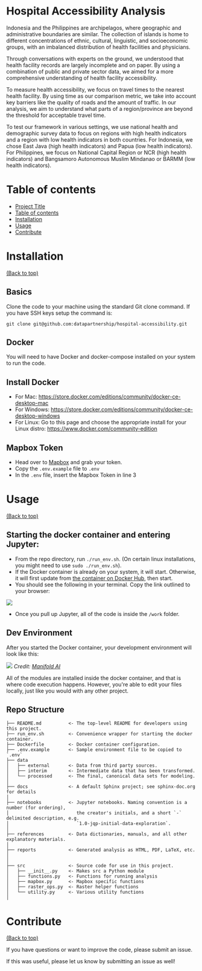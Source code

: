 # Hospital Accessibility Analysis

Indonesia and the Philippines are archipelagos, where geographic and administrative boundaries are similar. The collection of islands is home to different concentrations of ethnic, cultural, linguistic, and socioeconomic groups, with an imbalanced distribution of health facilities and physicians.  

Through conversations with experts on the ground, we understood that health facility records are largely incomplete and on paper. By using a combination of public and private sector data, we aimed for a more comprehensive understanding of health facility accessibility.  

To measure health accessibility, we focus on travel times to the nearest health facility.  By using time as our comparison metric, we take into account key barriers like the quality of roads and the amount of traffic. In our analysis, we aim to understand what parts of a region/province are beyond the threshold for acceptable travel time.  

To test our framework in various settings, we use national health and demographic survey data to focus on regions with high health indicators and a region with low health indicators in both countries. For Indonesia, we chose East Java (high health indicators) and Papua (low health indicators). For Philippines, we focus on National Capital Region or NCR (high health indicators) and Bangsamoro Autonomous Muslim Mindanao or BARMM (low health indicators).  

# Table of contents
- [Project Title](#project-title)
- [Table of contents](#table-of-contents)
- [Installation](#installation)
- [Usage](#usage)
- [Contribute](#contribute)

# Installation
[(Back to top)](#table-of-contents)

## Basics
Clone the code to your machine using the standard Git clone command. If you have SSH keys setup the command is:
```
git clone git@github.com:datapartnership/hospital-accessibility.git
```

## Docker
You will need to have Docker and docker-compose installed on your system to run the code. 

## Install Docker
* For Mac: https://store.docker.com/editions/community/docker-ce-desktop-mac
* For Windows: https://store.docker.com/editions/community/docker-ce-desktop-windows
* For Linux: Go to this page and choose the appropriate install for your Linux distro: https://www.docker.com/community-edition

## Mapbox Token
* Head over to [Mapbox](https://mapbox.com) and grab your token.  
* Copy the `.env.example` file to `.env`
* In the `.env` file, insert the Mapbox Token in line 3


# Usage
[(Back to top)](#table-of-contents)

## Starting the docker container and entering Jupyter:
* From the repo directory, run `./run_env.sh`. (On certain linux installations, you might need to use `sudo ./run_env.sh`).
* If the Docker container is already on your system, it will start.  Otherwise, it will first update from [the container on Docker Hub](https://hub.docker.com/r/mrmaksimize/hospital-access-env), then start.
* You should see the following in your terminal.  Copy the link outlined to your browser:

![](https://s3.amazonaws.com/files.maksimpecherskiy.com/2020-09-09_10-58.png)

* Once you pull up Jupyter, all of the code is inside the `/work` folder.


## Dev Environment
After you started the Docker container, your development environment will look like this:

![](https://s3-us-west-1.amazonaws.com/manifold-public-no-vpn/torus_local_dev.png)
*Credit: [Manifold AI](https://github.com/manifoldai/orbyter-cookiecutter)*

All of the modules are installed inside the docker container, and that is where code execution happens.  However, you're able to edit your files locally, just like you would with any other project.

## Repo Structure

```
├── README.md          <- The top-level README for developers using this project.
├── run_env.sh         <- Convenience wrapper for starting the docker container.
├── Dockerfile         <- Docker container configuration.
├── .env.example       <- Sample environment file to be copied to `.env`
├── data
│   ├── external       <- Data from third party sources.
│   ├── interim        <- Intermediate data that has been transformed.
│   └── processed      <- The final, canonical data sets for modeling.
│
├── docs               <- A default Sphinx project; see sphinx-doc.org for details
│
├── notebooks          <- Jupyter notebooks. Naming convention is a number (for ordering),
│                         the creator's initials, and a short `-` delimited description, e.g.
│                         `1.0-jqp-initial-data-exploration`.
│
├── references         <- Data dictionaries, manuals, and all other explanatory materials.
│
├── reports            <- Generated analysis as HTML, PDF, LaTeX, etc.
│
│
├── src                <- Source code for use in this project.
│   ├── __init__.py    <- Makes src a Python module
│   ├── functions.py   <- Functions for running analysis
│   ├── mapbox.py      <- Mapbox specific functions
│   ├── raster_ops.py  <- Raster helper functions
│   └── utility.py     <- Various utility functions
│
```

# Contribute
[(Back to top)](#table-of-contents)

If you have questions or want to improve the code, please submit an issue.  

If this was useful, please let us know by submitting an issue as well!



